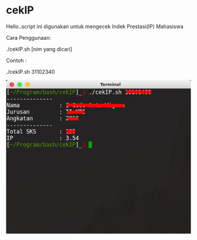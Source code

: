 # cekIP
Hello..script ini digunakan  untuk mengecek Indek Prestasi(IP) Mahasiswa

Cara Penggunaan:

./cekIP.sh [nim yang dicari]


Contoh :

./cekIP.sh 31102340


![alt text](https://github.com/arta678/cekip/blob/master/ss/cekip.png)
